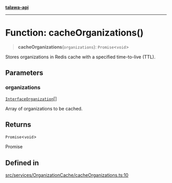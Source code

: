 [**talawa-api**](../../../../README.md)

***

# Function: cacheOrganizations()

> **cacheOrganizations**(`organizations`): `Promise`\<`void`\>

Stores organizations in Redis cache with a specified time-to-live (TTL).

## Parameters

### organizations

[`InterfaceOrganization`](../../../../models/Organization/interfaces/InterfaceOrganization.md)[]

Array of organizations to be cached.

## Returns

`Promise`\<`void`\>

Promise<void>

## Defined in

[src/services/OrganizationCache/cacheOrganizations.ts:10](https://github.com/Suyash878/talawa-api/blob/095e6964ce2a06c1c30d1acf81b6162203f1db91/src/services/OrganizationCache/cacheOrganizations.ts#L10)

